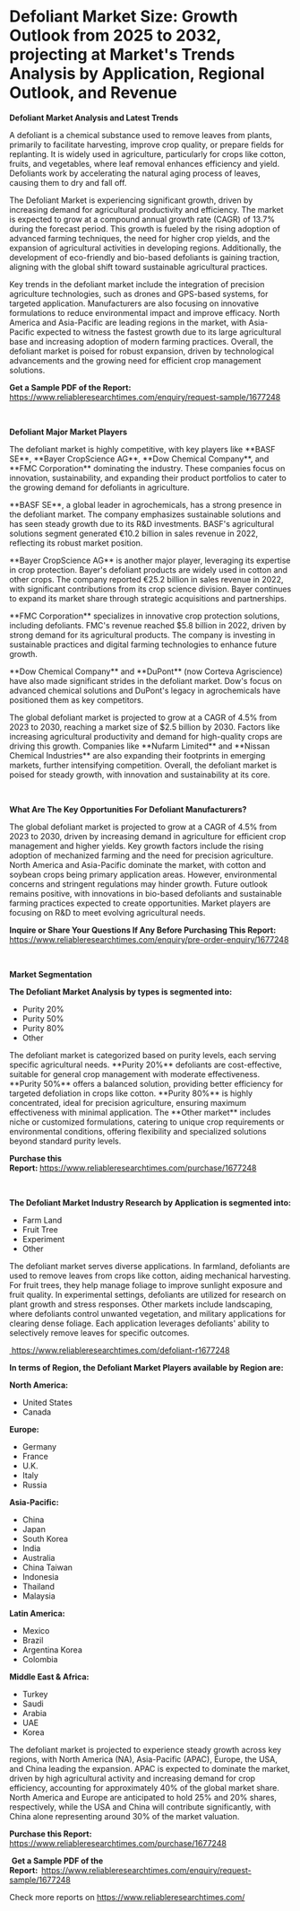 <p><h1>Defoliant Market Size: Growth Outlook from 2025 to 2032, projecting at Market's Trends Analysis by Application, Regional Outlook, and Revenue</h1></p><p><strong>Defoliant Market Analysis and Latest Trends</strong></p>
<p><p>A defoliant is a chemical substance used to remove leaves from plants, primarily to facilitate harvesting, improve crop quality, or prepare fields for replanting. It is widely used in agriculture, particularly for crops like cotton, fruits, and vegetables, where leaf removal enhances efficiency and yield. Defoliants work by accelerating the natural aging process of leaves, causing them to dry and fall off.</p><p>The Defoliant Market is experiencing significant growth, driven by increasing demand for agricultural productivity and efficiency. The market is expected to grow at a compound annual growth rate (CAGR) of 13.7% during the forecast period. This growth is fueled by the rising adoption of advanced farming techniques, the need for higher crop yields, and the expansion of agricultural activities in developing regions. Additionally, the development of eco-friendly and bio-based defoliants is gaining traction, aligning with the global shift toward sustainable agricultural practices.</p><p>Key trends in the defoliant market include the integration of precision agriculture technologies, such as drones and GPS-based systems, for targeted application. Manufacturers are also focusing on innovative formulations to reduce environmental impact and improve efficacy. North America and Asia-Pacific are leading regions in the market, with Asia-Pacific expected to witness the fastest growth due to its large agricultural base and increasing adoption of modern farming practices. Overall, the defoliant market is poised for robust expansion, driven by technological advancements and the growing need for efficient crop management solutions.</p></p>
<p><strong>Get a Sample PDF of the Report:&nbsp;</strong> <a href="https://www.reliableresearchtimes.com/enquiry/request-sample/1677248?utm_campaign=2133&utm_medium=2&utm_source=Github&utm_content=ia&utm_term=25012025&utm_id=defoliant">https://www.reliableresearchtimes.com/enquiry/request-sample/1677248</a></p>
<p>&nbsp;</p>
<p><strong>Defoliant Major Market Players</strong></p>
<p><p>The defoliant market is highly competitive, with key players like **BASF SE**, **Bayer CropScience AG**, **Dow Chemical Company**, and **FMC Corporation** dominating the industry. These companies focus on innovation, sustainability, and expanding their product portfolios to cater to the growing demand for defoliants in agriculture.</p><p>**BASF SE**, a global leader in agrochemicals, has a strong presence in the defoliant market. The company emphasizes sustainable solutions and has seen steady growth due to its R&D investments. BASF's agricultural solutions segment generated €10.2 billion in sales revenue in 2022, reflecting its robust market position.</p><p>**Bayer CropScience AG** is another major player, leveraging its expertise in crop protection. Bayer's defoliant products are widely used in cotton and other crops. The company reported €25.2 billion in sales revenue in 2022, with significant contributions from its crop science division. Bayer continues to expand its market share through strategic acquisitions and partnerships.</p><p>**FMC Corporation** specializes in innovative crop protection solutions, including defoliants. FMC's revenue reached $5.8 billion in 2022, driven by strong demand for its agricultural products. The company is investing in sustainable practices and digital farming technologies to enhance future growth.</p><p>**Dow Chemical Company** and **DuPont** (now Corteva Agriscience) have also made significant strides in the defoliant market. Dow's focus on advanced chemical solutions and DuPont's legacy in agrochemicals have positioned them as key competitors.</p><p>The global defoliant market is projected to grow at a CAGR of 4.5% from 2023 to 2030, reaching a market size of $2.5 billion by 2030. Factors like increasing agricultural productivity and demand for high-quality crops are driving this growth. Companies like **Nufarm Limited** and **Nissan Chemical Industries** are also expanding their footprints in emerging markets, further intensifying competition. Overall, the defoliant market is poised for steady growth, with innovation and sustainability at its core.</p></p>
<p>&nbsp;</p>
<p><strong>What Are The Key Opportunities For Defoliant Manufacturers?</strong></p>
<p><p>The global defoliant market is projected to grow at a CAGR of 4.5% from 2023 to 2030, driven by increasing demand in agriculture for efficient crop management and higher yields. Key growth factors include the rising adoption of mechanized farming and the need for precision agriculture. North America and Asia-Pacific dominate the market, with cotton and soybean crops being primary application areas. However, environmental concerns and stringent regulations may hinder growth. Future outlook remains positive, with innovations in bio-based defoliants and sustainable farming practices expected to create opportunities. Market players are focusing on R&D to meet evolving agricultural needs.</p></p>
<p><strong>Inquire or Share Your Questions If Any Before Purchasing This Report:</strong> <a href="https://www.reliableresearchtimes.com/enquiry/pre-order-enquiry/1677248?utm_campaign=2133&utm_medium=2&utm_source=Github&utm_content=ia&utm_term=25012025&utm_id=defoliant">https://www.reliableresearchtimes.com/enquiry/pre-order-enquiry/1677248</a></p>
<p>&nbsp;</p>
<p><strong>Market Segmentation</strong></p>
<p><strong>The Defoliant Market Analysis by types is segmented into:</strong></p>
<p><ul><li>Purity 20%</li><li>Purity 50%</li><li>Purity 80%</li><li>Other</li></ul></p>
<p><p>The defoliant market is categorized based on purity levels, each serving specific agricultural needs. **Purity 20%** defoliants are cost-effective, suitable for general crop management with moderate effectiveness. **Purity 50%** offers a balanced solution, providing better efficiency for targeted defoliation in crops like cotton. **Purity 80%** is highly concentrated, ideal for precision agriculture, ensuring maximum effectiveness with minimal application. The **Other market** includes niche or customized formulations, catering to unique crop requirements or environmental conditions, offering flexibility and specialized solutions beyond standard purity levels.</p></p>
<p><strong>Purchase this Report:&nbsp;</strong><a href="https://www.reliableresearchtimes.com/purchase/1677248?utm_campaign=2133&utm_medium=2&utm_source=Github&utm_content=ia&utm_term=25012025&utm_id=defoliant">https://www.reliableresearchtimes.com/purchase/1677248</a></p>
<p>&nbsp;</p>
<p><strong>The Defoliant Market Industry Research by Application is segmented into:</strong></p>
<p><ul><li>Farm Land</li><li>Fruit Tree</li><li>Experiment</li><li>Other</li></ul></p>
<p><p>The defoliant market serves diverse applications. In farmland, defoliants are used to remove leaves from crops like cotton, aiding mechanical harvesting. For fruit trees, they help manage foliage to improve sunlight exposure and fruit quality. In experimental settings, defoliants are utilized for research on plant growth and stress responses. Other markets include landscaping, where defoliants control unwanted vegetation, and military applications for clearing dense foliage. Each application leverages defoliants' ability to selectively remove leaves for specific outcomes.</p></p>
<p><a href="https://www.reliableresearchtimes.com/defoliant-r1677248?utm_campaign=2133&utm_medium=2&utm_source=Github&utm_content=ia&utm_term=25012025&utm_id=defoliant">&nbsp;https://www.reliableresearchtimes.com/defoliant-r1677248</a></p>
<p><strong>In terms of Region, the Defoliant Market Players available by Region are:</strong></p>
<p>
    <p> <strong> North America: </strong>
        <ul>
            <li>United States</li>
            <li>Canada</li>
        </ul>
        </p> 
    <p> <strong> Europe: </strong>
        <ul>
            <li>Germany</li>
            <li>France</li>
            <li>U.K.</li>
            <li>Italy</li>
            <li>Russia</li>
        </ul>
        </p> 
    <p> <strong> Asia-Pacific: </strong>
        <ul>
            <li>China</li>
            <li>Japan</li>
            <li>South Korea</li>
            <li>India</li>
            <li>Australia</li>
            <li>China Taiwan</li>
            <li>Indonesia</li>
            <li>Thailand</li>
            <li>Malaysia</li>
        </ul>
        </p> 
    <p> <strong> Latin America: </strong>
        <ul>
            <li>Mexico</li>
            <li>Brazil</li>
            <li>Argentina Korea</li>
            <li>Colombia</li>
        </ul>
        </p> 
    <p> <strong> Middle East & Africa: </strong>
        <ul>
            <li>Turkey</li>
            <li>Saudi</li>
            <li>Arabia</li>
            <li>UAE</li>
            <li>Korea</li>
        </ul>
    </p>
    </p>
<p><p>The defoliant market is projected to experience steady growth across key regions, with North America (NA), Asia-Pacific (APAC), Europe, the USA, and China leading the expansion. APAC is expected to dominate the market, driven by high agricultural activity and increasing demand for crop efficiency, accounting for approximately 40% of the global market share. North America and Europe are anticipated to hold 25% and 20% shares, respectively, while the USA and China will contribute significantly, with China alone representing around 30% of the market valuation.</p></p>
<p><strong>Purchase this Report: </strong><a href="https://www.reliableresearchtimes.com/purchase/1677248?utm_campaign=2133&utm_medium=2&utm_source=Github&utm_content=ia&utm_term=25012025&utm_id=defoliant">https://www.reliableresearchtimes.com/purchase/1677248</a></p>
<p>&nbsp;<strong>Get a Sample PDF of the Report:&nbsp;&nbsp;</strong><a href="https://www.reliableresearchtimes.com/enquiry/request-sample/1677248?utm_campaign=2133&utm_medium=2&utm_source=Github&utm_content=ia&utm_term=25012025&utm_id=defoliant">https://www.reliableresearchtimes.com/enquiry/request-sample/1677248</a></p>
<p><strong></strong></p>
<p>Check more reports on <a href="https://www.reliableresearchtimes.com/?utm_campaign=2133&utm_medium=2&utm_source=Github&utm_content=ia&utm_term=25012025&utm_id=defoliant">https://www.reliableresearchtimes.com/</a></p>